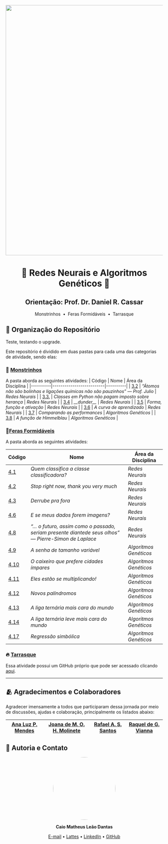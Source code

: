 <p align="center"> 
<img loading="lazy" src="https://github.com/Glaubernaoli/PCD---GenomeIdentifier/assets/172425065/bcfc56a4-b124-4988-88b4-e860cb438f27" width=800>


<h1 align="center">🧠 Redes Neurais e Algoritmos Genéticos 🧬 </h1>

<h2 align="center"> 
  <strong>Orientação</strong>: Prof. Dr. Daniel R. Cassar  
</h2>

<p align="center">
   Monstrinhos 
  &nbsp;&bull;&nbsp; Feras Formidáveis
  &nbsp;&bull;&nbsp; Tarrasque
</p>

## 📂 Organização do Repositório

Teste, testando o upgrade.

Este repositório é dividido em duas pastas para cada uma das categorias de atividade, sendo elas:

###  🧌 [Monstrinhos](https://github.com/Caiomld/Redes-Neurais-e-Algoritmos-Geneticos/tree/main/Monstrinhos)
A pasta aborda as seguintes atividades: 
| Código |  Nome | Área da Disciplina |
|----------|--------------------------|----------|
| [3.2](https://github.com/Caiomld/Redes-Neurais-e-Algoritmos-Geneticos/blob/main/Monstrinhos/Monstrinho_3_2_Caio_Matheus.ipynb) | *“Átomos não são bolinhas e ligações químicas não são pauzinhos” — Prof. Julio* | *Redes Neurais* |
| [3.3.](https://github.com/Caiomld/Redes-Neurais-e-Algoritmos-Geneticos/blob/main/Monstrinhos/Monstrinho_3_3_Caio_Matheus.ipynb) | *Classes em Python não pagam imposto sobre herança* | *Redes Neurais* |
| [3.4](https://github.com/Caiomld/Redes-Neurais-e-Algoritmos-Geneticos/blob/main/Monstrinhos/Monstrinho_3_4_Caio_Matheus.ipynb) | *\_\_dunder\_\_* | *Redes Neurais* |
| [3.5](https://github.com/Caiomld/Redes-Neurais-e-Algoritmos-Geneticos/blob/main/Monstrinhos/Monstrinho_3_5_Caio_Matheus.ipynb) | *Forma, função e ativação* | *Redes Neurais* |
| [3.6](https://github.com/Caiomld/Redes-Neurais-e-Algoritmos-Geneticos/blob/main/Monstrinhos/Monstrinho_3_6_Caio_Matheus.ipynb) | *A curva de aprendizado* | *Redes Neurais* |
| [3.7](https://github.com/Caiomld/Redes-Neurais-e-Algoritmos-Geneticos/blob/main/Monstrinhos/Monstrinho_3_7_Caio_Matheus.ipynb) | *Comparando as performances* | *Algoritmos Genéticos* |
| [3.8](https://github.com/Caiomld/Redes-Neurais-e-Algoritmos-Geneticos/blob/main/Monstrinhos/Monstrinho_3_8_Caio_Matheus.ipynb) | *A função de Himmelblau* | *Algoritmos Genéticos* |

### 🐉[Feras Formidáveis](https://github.com/Caiomld/Redes-Neurais-e-Algoritmos-Geneticos/tree/main/Feras%20Formid%C3%A1veis)  
A pasta aborda as seguintes atividades: 

|  Código |  Nome | Área da Disciplina |
|----------|---------------------------|---------- |
| [4.1](https://github.com/Caiomld/Redes-Neurais-e-Algoritmos-Geneticos/blob/main/Feras%20Formid%C3%A1veis/Fera_Formid%C3%A1vel_4_1_Caio_Matheus_e_Rafael_Anis.ipynb) | *Quem classifica a classe classificadora?* | *Redes Neurais* |
| [4.2](https://github.com/Caiomld/Redes-Neurais-e-Algoritmos-Geneticos/blob/main/Feras%20Formid%C3%A1veis/Fera_Formid%C3%A1vel_4_2_Caio_Matheus_e_Rafael_Anis.ipynb) | *Stop right now, thank you very much* | *Redes Neurais* |
| [4.3](https://github.com/Caiomld/Redes-Neurais-e-Algoritmos-Geneticos/blob/main/Feras%20Formid%C3%A1veis/Fera_Formid%C3%A1vel_4_3_Caio_Matheus_e_Raquel_Vianna.ipynb) | *Derrube pra fora* | *Redes Neurais* |
| [4.6](https://github.com/Caiomld/Redes-Neurais-e-Algoritmos-Geneticos/blob/main/Feras%20Formid%C3%A1veis/Fera_Formid%C3%A1vel_4_6_Ana_Luz_e_Caio_Matheus.ipynb) | *E se meus dados forem imagens?* | *Redes Neurais* |
| [4.8](https://github.com/Caiomld/Redes-Neurais-e-Algoritmos-Geneticos/blob/main/Feras%20Formid%C3%A1veis/Fera_Formid%C3%A1vel_4_8_Caio_Matheus.ipynb) | *“… o futuro, assim como o passado, seriam presente diantede seus olhos” — Pierre-Simon de Laplace* | *Redes Neurais* |
| [4.9](https://github.com/Caiomld/Redes-Neurais-e-Algoritmos-Geneticos/blob/main/Feras%20Formid%C3%A1veis/Fera_Formid%C3%A1vel_4_9_Caio_Matheus_e_Rafael_Anis.ipynb) | *A senha de tamanho variável* | *Algoritmos Genéticos* |
| [4.10](https://github.com/Caiomld/Redes-Neurais-e-Algoritmos-Geneticos/blob/main/Feras%20Formid%C3%A1veis/Fera_Formid%C3%A1vel_4_10_Caio_Matheus.ipynb) | *O caixeiro que prefere cidades ímpares* | *Algoritmos Genéticos* |
| [4.11](https://github.com/Caiomld/Redes-Neurais-e-Algoritmos-Geneticos/blob/main/Feras%20Formid%C3%A1veis/Fera_Formid%C3%A1vel_4_11_Caio_Matheus.ipynb) | *Eles estão se multiplicando!* | *Algoritmos Genéticos* |
| [4.12](https://github.com/Caiomld/Redes-Neurais-e-Algoritmos-Geneticos/blob/main/Feras%20Formid%C3%A1veis/Fera_Formid%C3%A1vel_4_12_Caio_Matheus_e_Rafael_Anis.ipynb) | *Novos palíndromos* | *Algoritmos Genéticos* |
| [4.13](https://github.com/Caiomld/Redes-Neurais-e-Algoritmos-Geneticos/blob/main/Feras%20Formid%C3%A1veis/Fera_Formid%C3%A1vel_4_13_Caio_Matheus_e_Raquel_Vianna.ipynb) | *A liga ternária mais cara do mundo* | *Algoritmos Genéticos* |
| [4.14](https://github.com/Caiomld/Redes-Neurais-e-Algoritmos-Geneticos/blob/main/Feras%20Formid%C3%A1veis/Fera_Formid%C3%A1vel_4_14_Caio_Matheus_e_Raquel_Vianna.ipynb) | *A liga ternária leve mais cara do mundo* | *Algoritmos Genéticos* |
| [4.17](https://github.com/Caiomld/Redes-Neurais-e-Algoritmos-Geneticos/blob/main/Feras%20Formid%C3%A1veis/Fera_Formid%C3%A1vel_4_17_Caio_Matheus_e_Joana_Molinete.ipynb) | *Regressão simbólica* | *Algoritmos Genéticos* |

### 🔥 [Tarrasque](https://github.com/LuzMendes/Tarrasque-Modelagem-Preditiva-da-Resposta-Dieletrica-de-Perovskitas.)
Essa atividade possui um GitHub próprio que pode ser acessado clicando [aqui](https://github.com/LuzMendes/Tarrasque-Modelagem-Preditiva-da-Resposta-Dieletrica-de-Perovskitas.).

---
## 🫂 Agradecimentos e Colaboradores
Agradecer imensamente a todos que participaram dessa jornada por meio de discussões, ajudas e colaboração, principalmente os listados abaixo:

| [Ana Luz P. Mendes </sub>](https://github.com/LuzMendes) |  [Joana de M. O. H. Molinete </sub>](https://github.com/jojomolinetes) | [Rafael A. S. Santos </sub>](https://github.com/RafaelShaikhzadeh) | [Raquel de G. Vianna </sub>](https://github.com/RaquelGVianna/RaquelGVianna) | 
| :---: | :---: | :---: | :---: |

## 👤 Autoria e Contato

<p align="center">
  <img loading="lazy" src="https://avatars.githubusercontent.com/u/172424922?v=4, alt="Foto de Caio Matheus Leão Dantas" width="200" style="border-radius: 50%;">
</p>

<p align="center">
  <strong>Caio Matheus Leão Dantas</strong>
</p>
<p align="center"> 
  <a href="http://lattes.cnpq.br/8693036735970868"> E-mail</a> •
  <a href="http://lattes.cnpq.br/8693036735970868"> Lattes</a> • 
  <a href="https://www.linkedin.com/in/caio-matheus-le%C3%A3o-dantas/"> LinkedIn</a> • 
  <a href="https://github.com/Caiomld"> GitHub</a>
</p>

